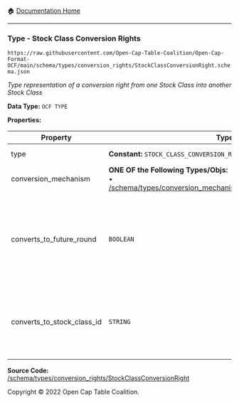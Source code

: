 :house: [Documentation Home](../../../home/xudiera/code/README.md)

---

### Type - Stock Class Conversion Rights

`https://raw.githubusercontent.com/Open-Cap-Table-Coalition/Open-Cap-Format-OCF/main/schema/types/conversion_rights/StockClassConversionRight.schema.json`

_Type representation of a conversion right from one Stock Class into another Stock Class_

**Data Type:** `OCF TYPE`

**Properties:**

| Property                   | Type                                                                                                                                                                 | Description                                                                                                         | Required   |
| -------------------------- | -------------------------------------------------------------------------------------------------------------------------------------------------------------------- | ------------------------------------------------------------------------------------------------------------------- | ---------- |
| type                       | **Constant:** `STOCK_CLASS_CONVERSION_RIGHT`                                                                                                                         | Scalar Constant                                                                                                     | -          |
| conversion_mechanism       | **ONE OF the Following Types/Objs:**</br>&bull; [/schema/types/conversion_mechanisms/RatioConversionMechanism](../conversion_mechanisms/RatioConversionMechanism.md) |                                                                                                                     | `REQUIRED` |
| converts_to_future_round   | `BOOLEAN`                                                                                                                                                            | Is this stock class potentially convertible into a future, as-yet undetermined stock class (e.g. Founder Preferred) | -          |
| converts_to_stock_class_id | `STRING`                                                                                                                                                             | The identifier of the existing, known stock class this stock class can convert into                                 | -          |

**Source Code:** [/schema/types/conversion_rights/StockClassConversionRight](../../../../../../../../../schema/types/conversion_rights/StockClassConversionRight.schema.json)

Copyright © 2022 Open Cap Table Coalition.
